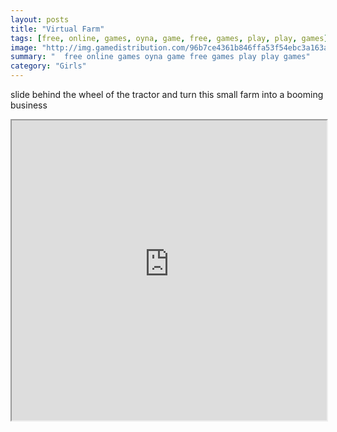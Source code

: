 ```yaml
---
layout: posts
title: "Virtual Farm"
tags: [free, online, games, oyna, game, free, games, play, play, games]
image: "http://img.gamedistribution.com/96b7ce4361b846ffa53f54ebc3a163ab.jpg"
summary: "  free online games oyna game free games play play games"
category: "Girls"
---
```


slide behind the wheel of the tractor and turn this small farm into a booming business

<iframe width="100%" height="480px;" src="http://flash.gamedistribution.com?game=96b7ce4361b846ffa53f54ebc3a163ab"></iframe>